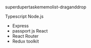 superdupertaskememolist-draganddrop 

Typescript
Node.js
  - Express
  - passport js
React
  - React Router
  - Redux toolkit
  
